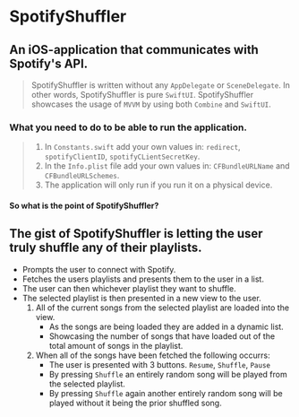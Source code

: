 # SpotifyShuffler

## An iOS-application that communicates with Spotify's API. 

> SpotifyShuffler is written without any `AppDelegate` or `SceneDelegate`. 
> In other words, SpotifyShuffler is pure `SwiftUI`.
> SpotifyShuffler showcases the usage of `MVVM` by using both `Combine` and `SwiftUI`.       

### What you need to do to be able to run the application. 

> 1. In `Constants.swift` add your own values in: `redirect`, `spotifyClientID`, `spotifyCLientSecretKey`.
> 2. In the `Info.plist` file add your own values in: `CFBundleURLName` and `CFBundleURLSchemes`. 
> 3. The application will only run if you run it on a physical device. 

#### So what is the point of SpotifyShuffler? 
## The gist of SpotifyShuffler is letting the user **truly** shuffle any of their playlists. 

- Prompts the user to connect with Spotify. 
- Fetches the users playlists and presents them to the user in a list. 
- The user can then whichever playlist they want to shuffle. 
- The selected playlist is then presented in a new view to the user. 
    1. All of the current songs from the selected playlist are loaded into the view.
        - As the songs are being loaded they are added in a dynamic list.
        - Showcasing the number of songs that have loaded out of the total amount of songs in the playlist.  
    2. When all of the songs have been fetched the following occurrs: 
        - The user is presented with 3 buttons. `Resume`, `Shuffle`, `Pause`
        - By pressing `Shuffle` an entirely random song will be played from the selected playlist. 
        - By pressing `Shuffle` again another entirely random song will be played without it being the prior shuffled song. 